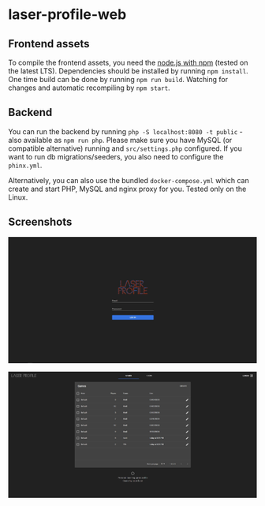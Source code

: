 # laser-profile-web

## Frontend assets

To compile the frontend assets, you need the [node.js with npm](https://nodejs.org/en/) (tested on the latest LTS). Dependencies should be installed by running `npm install`. One time build can be done by running `npm run build`. Watching for changes and automatic recompiling by `npm start`.

## Backend

You can run the backend by running `php -S localhost:8080 -t public` - also available as `npm run php`. Please make sure you have MySQL (or compatible alternative) running and `src/settings.php` configured. If you want to run db migrations/seeders, you also need to configure the `phinx.yml`.

Alternatively, you can also use the bundled `docker-compose.yml` which can create and start PHP, MySQL and nginx proxy for you. Tested only on the Linux.

## Screenshots

![login screen](./screenshots/login.jpg "Login")

![dash screen](./screenshots/dash.jpg "Dash")
